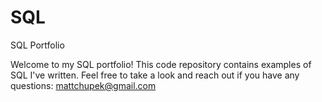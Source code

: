 # SQL
SQL Portfolio

Welcome to my SQL portfolio! This code repository contains examples of SQL I've written. Feel free to take a look and reach out if you have any questions: mattchupek@gmail.com

